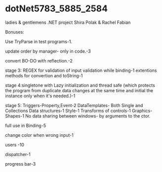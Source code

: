 # dotNet5783_5885_2584
ladies & gentlemens
.NET project Shira Polak &amp; Rachel Fabian 


Bonuses:

Use TryParse in test programs-1.

update order by manager- only in code.-3

convert BO-DO with reflection.-2


stage 3: REGEX for validation of input validation  while binding-1
 extentions methods for convertion and toString-1

 stage 4:singletone with Lazy initialization and thread safe 
 (which protects the program from duplicate data changes at the 
 same time and initial the instance only when it's needed.)-1

 stage 5:   Triggers-Property,Event-2
			DataTemplates- Both Single and Collections Data structures-1
			Style-1
			Transforms of controls-1
			Graphics- Shapes-1
			No data sharing between windows- by arguments to the ctor.

full use in Binding-5

change color when wrong input-1

users -10

dispatcher-1

progress bar-3

			
